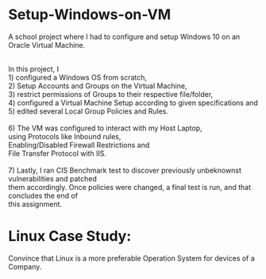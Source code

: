 # Setup-Windows-on-VM
A school project where I had to configure and setup Windows 10 on an Oracle Virtual Machine.

<br>
In this project, I 
<br>1) configured a Windows OS from scratch, 
<br>2) Setup Accounts and Groups on the Virtual Machine, 
<br>3) restrict permissions of Groups to their respective file/folder, 
<br>4) configured a Virtual Machine Setup according to given specifications and 
<br>5) edited several Local Group Policies and Rules.
<br>
<br>
6) The VM was configured to interact with my Host Laptop, 
<br>using Protocols like Inbound rules, 
<br>Enabling/Disabled Firewall Restrictions and 
<br>File Transfer Protocol with IIS.
<br>
<br>
7) Lastly, I ran CIS Benchmark test to discover previously unbeknownst vulnerabilities and patched 
<br>them accordingly. Once policies were changed, a final test is run, and that concludes the end of 
<br>this assignment.

# Linux Case Study: 
Convince that Linux is a more preferable Operation System for devices of a Company.
